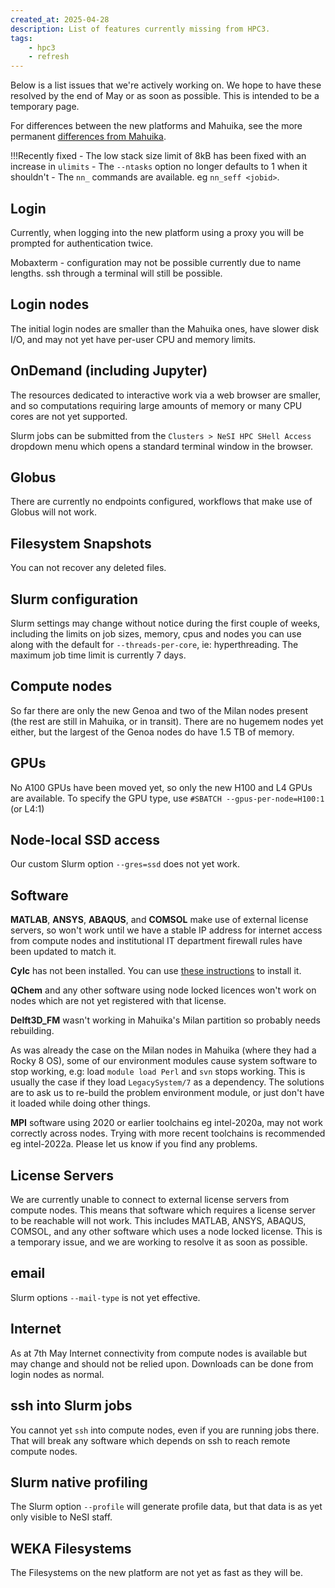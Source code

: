 ```yaml
---
created_at: 2025-04-28
description: List of features currently missing from HPC3.
tags: 
    - hpc3
    - refresh
---
```


Below is a list issues that we're actively working on. We hope to have these resolved by the end of May or as soon as possible. This is intended to be a temporary page.

For differences between the new platforms and Mahuika, see the more permanent [differences from Mahuika](../../General/FAQs/Mahuika_HPC3_Differences.md).


!!!Recently fixed
     - The low stack size limit of 8kB has been fixed with an increase in `ulimits`
     - The `--ntasks` option no longer defaults to 1 when it shouldn't
     - The `nn_` commands are available. eg `nn_seff <jobid>`.


## Login
Currently, when logging into the new platform using a proxy you will be prompted for authentication twice.

Mobaxterm - configuration may not be possible currently due to name lengths. ssh through a terminal will still be possible.  

## Login nodes
The initial login nodes are smaller than the Mahuika ones, have slower disk I/O, and may not yet have per-user CPU and memory limits.

## OnDemand (including Jupyter)
The resources dedicated to interactive work via a web browser are smaller, and so computations requiring large amounts of memory or many CPU cores are not yet supported. 

Slurm jobs can be submitted from the `Clusters > NeSI HPC SHell Access` dropdown menu which opens a standard terminal window in the browser.

## Globus
There are currently no endpoints configured, workflows that make use of Globus will not work.

## Filesystem Snapshots
You can not recover any deleted files.

## Slurm configuration
Slurm settings may change without notice during the first couple of weeks, including the limits on job sizes, memory, cpus and nodes you can use along with the default for `--threads-per-core`, ie: hyperthreading. The maximum job time limit is currently 7 days.

## Compute nodes
So far there are only the new Genoa and two of the Milan nodes present (the rest are still in Mahuika, or in transit). There are no hugemem nodes yet either, but the largest of the Genoa nodes do have 1.5 TB of memory.

## GPUs
No A100 GPUs have been moved yet, so only the new H100 and L4 GPUs are available. To specify the GPU type, use `#SBATCH --gpus-per-node=H100:1` (or L4:1)

## Node-local SSD access
Our custom Slurm option `--gres=ssd` does not yet work.

## Software
**MATLAB**, **ANSYS**, **ABAQUS**, and **COMSOL** make use of external license servers, so won't work until we have a stable IP address for internet access from compute nodes and institutional IT department firewall rules have been updated to match it.

**Cylc** has not been installed. You can use [these instructions](https://cylc.github.io/cylc-doc/stable/html/installation.html) to install it.

**QChem** and any other software using node locked licences won't work on nodes which are not yet registered with that license.

**Delft3D_FM** wasn't working in Mahuika's Milan partition so probably needs rebuilding.

As was already the case on the Milan nodes in Mahuika (where they had a Rocky 8 OS), some of our environment modules cause system software to stop working, e.g: load `module load Perl` and `svn` stops working. This is usually the case if they load `LegacySystem/7` as a dependency. The solutions are to ask us to re-build the problem environment module, or just don't have it loaded while doing other things.

**MPI** software using 2020 or earlier toolchains eg intel-2020a, may not work correctly across nodes. Trying with more recent toolchains is recommended eg intel-2022a. Please let us know if you find any problems.

## License Servers
We are currently unable to connect to external license servers from compute nodes. This means that software which requires a license server to be reachable will not work. This includes MATLAB, ANSYS, ABAQUS, COMSOL, and any other software which uses a node locked license.
This is a temporary issue, and we are working to resolve it as soon as possible.

## email
Slurm options `--mail-type` is not yet effective.

## Internet
As at 7th May Internet connectivity from compute nodes is available but may change and should not be relied upon. Downloads can be done from login nodes as normal.

## ssh into Slurm jobs
You cannot yet `ssh` into compute nodes, even if you are running jobs there.  That will break any software which depends on ssh to reach remote compute nodes.

## Slurm native profiling
The Slurm option `--profile` will generate profile data, but that data is as yet only visible to NeSI staff.

## WEKA Filesystems 
The Filesystems on the new platform are not yet as fast as they will be.
